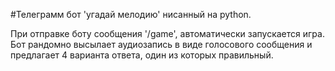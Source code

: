 #Телеграмм бот 'угадай мелодию' нисанный на python.

При отправке боту сообщения '/game', автоматически запускается игра.
Бот рандомно высылает аудиозапись в виде голосового сообщения и предлагает 4 варианта ответа, один из которых правильный.
